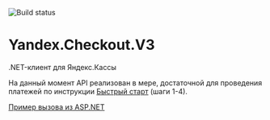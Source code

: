 ![Build status](https://ci.appveyor.com/api/projects/status/80n6r6lbn2c7p34o?svg=true)


# Yandex.Checkout.V3

.NET-клиент для Яндекс.Кассы

На данный момент API реализован в мере, достаточной для проведения платежей по инструкции [Быстрый старт](https://kassa.yandex.ru/docs/guides/#bystryj-start) (шаги 1-4). 

[Пример вызова из ASP.NET](https://github.com/morpher-ru/Yandex.Checkout.V3/blob/master/AspNetSample/Default.aspx.cs)
